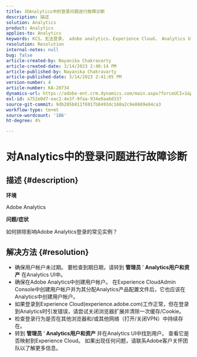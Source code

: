 ```yaml
---
title: 对Analytics中的登录问题进行故障诊断
description: 描述
solution: Analytics
product: Analytics
applies-to: Analytics
keywords: KCS，无法登录， adobe analytics，Experience Cloud， Analytics UI
resolution: Resolution
internal-notes: null
bug: false
article-created-by: Nayanika Chakravarty
article-created-date: 3/14/2023 2:40:14 PM
article-published-by: Nayanika Chakravarty
article-published-date: 3/14/2023 2:41:05 PM
version-number: 4
article-number: KA-20734
dynamics-url: https://adobe-ent.crm.dynamics.com/main.aspx?forceUCI=1&pagetype=entityrecord&etn=knowledgearticle&id=02314f20-76c2-ed11-83ff-6045bd006a22
exl-id: a752e0d7-eac2-4e3f-9faa-934e0aa6d337
source-git-commit: 9db285b811f6917b8493dc168a2c9e8669e84ca3
workflow-type: tm+mt
source-wordcount: '186'
ht-degree: 4%

---
```


# 对Analytics中的登录问题进行故障诊断

## 描述 {#description}


<b>环境</b>

Adobe Analytics

<b>问题/症状</b>

如何排除影响Adobe Analytics登录的常见实例？


## 解决方法 {#resolution}


- 确保用户帐户未过期。 要检查到期日期，请转到 <b>管理员</b> ’ <b>Analytics用户和资产</b> 在Analytics UI中。
- 确保在Adobe Analytics中创建用户帐户。 在Experience CloudAdmin Console中创建用户帐户并为其分配Analytics产品配置文件后，它也应该在Analytics中创建用户帐户。
- 如果登录到Experience Cloud(experience.adobe.com)工作正常，但在登录到Analytics时引发错误，请尝试关闭浏览器扩展并清除一次缓存/Cookie。
- 检查登录行为是否在其他浏览器和/或其他网络（打开/关闭VPN）中持续存在。
- 转到 <b>管理员</b> ’ <b>Analytics用户和资产</b> 并在Analytics UI中找到用户。 查看它是否映射到Experience Cloud。 如果出现任何问题，请联系Adobe客户关怀团队以了解更多信息。
